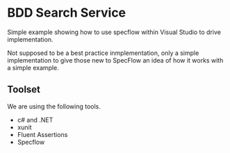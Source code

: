 BDD Search Service
==================

Simple example showing how to use specflow within Visual Studio to drive implementation.

Not supposed to be a best practice inmplementation, only a simple implementation to give those new to SpecFlow an idea of how it works with a simple example.

Toolset
-------
We are using the following tools.

* c# and .NET
* xunit
* Fluent Assertions
* Specflow

